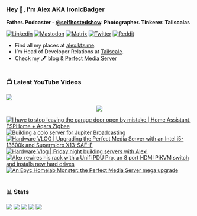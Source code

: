 ### Hey 👋, I'm Alex AKA IronicBadger

**Father. Podcaster - [@selfhostedshow](https://selfhosted.show/). Photographer. Tinkerer. Tailscalar.**

[![Linkedin](https://img.shields.io/badge/LinkedIn-0077B5?style=for-the-badge&logo=linkedin&logoColor=white)](https://www.linkedin.com/in/alex-kretzschmar)
[![Mastodon](https://img.shields.io/badge/-MASTODON-%232B90D9?style=for-the-badge&logo=mastodon&logoColor=white)](https://techhub.social/@ironicbadger)
[![Matrix](https://img.shields.io/badge/matrix-000000?style=for-the-badge&logo=Matrix&logoColor=white)](https://matrix.to/#/#self-hosted:matrix.org)
[![Twitter](https://img.shields.io/badge/Twitter-1DA1F2?style=for-the-badge&logo=twitter&logoColor=white)](https://twitter.com/IronicBadger)
[![Reddit](https://img.shields.io/badge/Reddit-FF4500?style=for-the-badge&logo=reddit&logoColor=white)](https://www.reddit.com/user/Ironicbadger)

- Find all my places at [alex.ktz.me](https://alex.ktz.me).
- I’m Head of Developer Relations at [Tailscale](https://tailscale.com/).
- Check my 🖋 [blog](http://blog.ktz.me/) & [Perfect Media Server](https://perfectmediaserver.com/)

#

### 📺  Latest YouTube Videos
[<img src="https://custom-icon-badges.demolab.com/badge/-Subscribe%20For%20More-red?style=for-the-badge&logo=video&logoColor=white"/>](https://www.youtube.com/c/ktzsystems?sub_confirmation=1)

 <p align="center">
 <img src="https://user-images.githubusercontent.com/45159366/231567398-e4420e3d-2b98-4769-9243-b6d14aa2c1ef.png">
</p>

<!-- BEGIN YOUTUBE-CARDS -->
[![I have to stop leaving the garage door open by mistake | Home Assistant, ESPHome + Aqara Zigbee](https://ytcards.demolab.com/?id=zv2E8JKl3_c&title=I+have+to+stop+leaving+the+garage+door+open+by+mistake+%7C+Home+Assistant%2C+ESPHome+%2B+Aqara+Zigbee&lang=en&timestamp=1723859907&background_color=%230d1117&title_color=%23ffffff&stats_color=%23dedede&max_title_lines=1&width=250&border_radius=5 "I have to stop leaving the garage door open by mistake | Home Assistant, ESPHome + Aqara Zigbee")](https://www.youtube.com/watch?v=zv2E8JKl3_c)
[![Building a colo server for Jupiter Broadcasting](https://ytcards.demolab.com/?id=zC_uKX2JSfc&title=Building+a+colo+server+for+Jupiter+Broadcasting&lang=en&timestamp=1723487866&background_color=%230d1117&title_color=%23ffffff&stats_color=%23dedede&max_title_lines=1&width=250&border_radius=5 "Building a colo server for Jupiter Broadcasting")](https://www.youtube.com/watch?v=zC_uKX2JSfc)
[![Hardware VLOG | Upgrading the Perfect Media Server with an Intel i5-13600k and Supermicro X13-SAE-F](https://ytcards.demolab.com/?id=1pvUYpEyeYw&title=Hardware+VLOG+%7C+Upgrading+the+Perfect+Media+Server+with+an+Intel+i5-13600k+and+Supermicro+X13-SAE-F&lang=en&timestamp=1715079945&background_color=%230d1117&title_color=%23ffffff&stats_color=%23dedede&max_title_lines=1&width=250&border_radius=5 "Hardware VLOG | Upgrading the Perfect Media Server with an Intel i5-13600k and Supermicro X13-SAE-F")](https://www.youtube.com/watch?v=1pvUYpEyeYw)
[![Hardware Vlog | Friday night building servers with Alex!](https://ytcards.demolab.com/?id=6Jr5k2gHgOI&title=Hardware+Vlog+%7C+Friday+night+building+servers+with+Alex%21&lang=en&timestamp=1711980222&background_color=%230d1117&title_color=%23ffffff&stats_color=%23dedede&max_title_lines=1&width=250&border_radius=5 "Hardware Vlog | Friday night building servers with Alex!")](https://www.youtube.com/watch?v=6Jr5k2gHgOI)
[![Alex rewires his rack with a Unifi PDU Pro, an 8 port HDMI PiKVM switch and installs new hard drives](https://ytcards.demolab.com/?id=jWgfIzbauqY&title=Alex+rewires+his+rack+with+a+Unifi+PDU+Pro%2C+an+8+port+HDMI+PiKVM+switch+and+installs+new+hard+drives&lang=en&timestamp=1711461257&background_color=%230d1117&title_color=%23ffffff&stats_color=%23dedede&max_title_lines=1&width=250&border_radius=5 "Alex rewires his rack with a Unifi PDU Pro, an 8 port HDMI PiKVM switch and installs new hard drives")](https://www.youtube.com/watch?v=jWgfIzbauqY)
[![An Epyc Homelab Monster: the Perfect Media Server mega upgrade](https://ytcards.demolab.com/?id=91dp5l44X8A&title=An+Epyc+Homelab+Monster%3A+the+Perfect+Media+Server+mega+upgrade&lang=en&timestamp=1709312406&background_color=%230d1117&title_color=%23ffffff&stats_color=%23dedede&max_title_lines=1&width=250&border_radius=5 "An Epyc Homelab Monster: the Perfect Media Server mega upgrade")](https://www.youtube.com/watch?v=91dp5l44X8A)
<!-- END YOUTUBE-CARDS -->
#

### 📊 Stats
![](https://github-profile-summary-cards.vercel.app/api/cards/profile-details?username=IronicBadger&theme=radical)
![](https://github-profile-summary-cards.vercel.app/api/cards/repos-per-language?username=IronicBadger&theme=radical)
![](https://github-profile-summary-cards.vercel.app/api/cards/most-commit-language?username=IronicBadger&theme=radical)
![](https://github-profile-summary-cards.vercel.app/api/cards/stats?username=IronicBadger&theme=radical)
![](https://github-profile-summary-cards.vercel.app/api/cards/productive-time?username=IronicBadger&theme=radical)

<!-- - 🔭 I’m currently working on ...
- 🌱 I’m currently learning ...
- 👯 I’m looking to collaborate on ...
- 🤔 I’m looking for help with ...
- 💬 Ask me about ... -->
